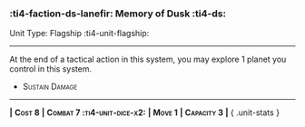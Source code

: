 ### :ti4-faction-ds-lanefir: **Memory of Dusk** :ti4-ds:

Unit Type: Flagship :ti4-unit-flagship:

---

At the end of a tactical action in this system, you may explore 1 planet you control in this system.

* <span style="font-variant:small-caps;">Sustain Damage</span> 

---

__|__ <span style="font-variant:small-caps;white-space: nowrap;">**Cost 8**</span> __|__ <span style="font-variant:small-caps;white-space: nowrap;">**Combat 7 :ti4-unit-dice-x2:**</span> __|__ <span style="font-variant:small-caps;white-space: nowrap;">**Move 1**</span> __|__ <span style="font-variant:small-caps;white-space: nowrap;">**Capacity 3**</span> __|__
{ .unit-stats }
